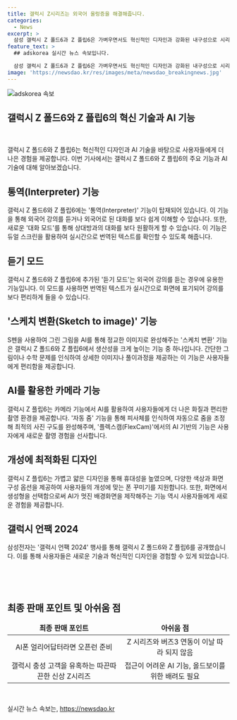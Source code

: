 ```yaml
---
title: 갤럭시 Z시리즈는 외국어 울렁증을 해결해줍니다.
categories:
  - News
excerpt: >
  삼성 갤럭시 Z 폴드6과 Z 플립6은 가벼우면서도 혁신적인 디자인과 강화된 내구성으로 시리즈 역대 최고라 할 수 있다. 갤럭시 AI의 통역 기능과 듀얼 스크린을 활용한 대화 모드는 실시간 번역과 강화된 소통을 가능케 한다. 또한 S펜과의 협업으로 스케치 작업을 보다 효과적으로 지원하고, 카메라와의 연동을 통해 AI가 자동으로 최적화된 사진을 촬영하는 등 다양한 기능이 돋보인다. 더불어 배터리 용량의 대폭 증가와 개선된 디스플레이는 사용자 경험을 더욱 향상시킨다. 이번 Z 시리즈 출시는 기술 혁신과 디자인 업그레이드를 한 번에 만나볼 수 있는 기회로, 기존 삼성 고객들 뿐만 아니라 기술에 관심 있는 사람들에게도 매력적인 선택지일 것이다.
feature_text: >
  ## adskorea 실시간 뉴스 속보입니다.

  삼성 갤럭시 Z 폴드6과 Z 플립6은 가벼우면서도 혁신적인 디자인과 강화된 내구성으로 시리즈 역대 최고라 할 수 있다. 갤럭시 AI의 통역 기능과 듀얼 스크린을 활용한 대화 모드는 실시간 번역과 강화된 소통을 가능케 한다. 또한 S펜과의 협업으로 스케치 작업을 보다 효과적으로 지원하고, 카메라와의 연동을 통해 AI가 자동으로 최적화된 사진을 촬영하는 등 다양한 기능이 돋보인다. 더불어 배터리 용량의 대폭 증가와 개선된 디스플레이는 사용자 경험을 더욱 향상시킨다. 이번 Z 시리즈 출시는 기술 혁신과 디자인 업그레이드를 한 번에 만나볼 수 있는 기회로, 기존 삼성 고객들 뿐만 아니라 기술에 관심 있는 사람들에게도 매력적인 선택지일 것이다.
image: 'https://newsdao.kr/res/images/meta/newsdao_breakingnews.jpg'
---
```


<p><img src="https://newsdao.kr/res/images/meta/newsdao_breakingnews.jpg" alt="adskorea 속보" /></p>

<h2 data-ke-size="size26">갤럭시 Z 폴드6와 Z 플립6의 혁신 기술과 AI 기능</h2>

<p data-ke-size="size16">&nbsp;</p>

<p data-ke-size="size16">갤럭시 Z 폴드6와 Z 플립6는 혁신적인 디자인과 AI 기술을 바탕으로 사용자들에게 더 나은 경험을 제공합니다. 이번 기사에서는 갤럭시 Z 폴드6와 Z 플립6의 주요 기능과 AI 기술에 대해 알아보겠습니다.</p>

<h2 data-ke-size="size26">통역(Interpreter) 기능</h2>

<p data-ke-size="size16">갤럭시 Z 폴드6와 Z 플립6에는 '통역(Interpreter)' 기능이 탑재되어 있습니다. 이 기능을 통해 외국어 강의를 듣거나 외국어로 된 대화를 보다 쉽게 이해할 수 있습니다. 또한, 새로운 '대화 모드'를 통해 상대방과의 대화를 보다 원활하게 할 수 있습니다. 이 기능은 듀얼 스크린을 활용하여 실시간으로 번역된 텍스트를 확인할 수 있도록 해줍니다.</p>

<h2 data-ke-size="size26">듣기 모드</h2>

<p data-ke-size="size16">갤럭시 Z 폴드6와 Z 플립6에 추가된 '듣기 모드'는 외국어 강의를 듣는 경우에 유용한 기능입니다. 이 모드를 사용하면 번역된 텍스트가 실시간으로 화면에 표기되어 강의를 보다 편리하게 들을 수 있습니다.</p>

<h2 data-ke-size="size26">'스케치 변환(Sketch to image)' 기능</h2>

<p data-ke-size="size16">S펜을 사용하여 그린 그림을 AI를 통해 정교한 이미지로 완성해주는 '스케치 변환' 기능은 갤럭시 Z 폴드6와 Z 플립6에서 생산성을 크게 높이는 기능 중 하나입니다. 간단한 그림이나 수학 문제를 인식하여 상세한 이미지나 풀이과정을 제공하는 이 기능은 사용자들에게 편리함을 제공합니다.</p>

<h2 data-ke-size="size26">AI를 활용한 카메라 기능</h2>

<p data-ke-size="size16">갤럭시 Z 플립6는 카메라 기능에서 AI를 활용하여 사용자들에게 더 나은 화질과 편리한 촬영 환경을 제공합니다. '자동 줌' 기능을 통해 피사체를 인식하여 자동으로 줌을 조정해 최적의 사진 구도를 완성해주며, '플렉스캠(FlexCam)'에서의 AI 기반의 기능은 사용자에게 새로운 촬영 경험을 선사합니다.</p>

<h2 data-ke-size="size26">개성에 최적화된 디자인</h2>

<p data-ke-size="size16">갤럭시 Z 플립6는 가볍고 얇은 디자인을 통해 휴대성을 높였으며, 다양한 색상과 화면 구성 옵션을 제공하여 사용자들의 개성에 맞는 폰 꾸미기를 지원합니다. 또한, 화면에서 생성형을 선택함으로써 AI가 멋진 배경화면을 제작해주는 기능 역시 사용자들에게 새로운 경험을 제공합니다.</p>

<h2 data-ke-size="size26">갤럭시 언팩 2024</h2>

<p data-ke-size="size16">삼성전자는 '갤럭시 언팩 2024' 행사를 통해 갤럭시 Z 폴드6와 Z 플립6를 공개했습니다. 이를 통해 사용자들은 새로운 기술과 혁신적인 디자인을 경험할 수 있게 되었습니다.</p>

<p data-ke-size="size16">&nbsp;</p>

<p data-ke-size="size16">&nbsp;</p>

<h2 data-ke-size="size26">최종 판매 포인트 및 아쉬움 점</h2>

<table>
<thead>
<tr>
<td style="text-align: center; height: 17px;"><b>최종 판매 포인트</b></td>
<td style="text-align: center; height: 17px;"><b>아쉬움 점</b></td>
</tr>
</thead>
<tbody>
<tr>
<td style="text-align: center; height: 17px;">AI폰 얼리어답터라면 오픈런 준비</td>
<td style="text-align: center; height: 17px;">Z 시리즈와 버즈3 연동이 이날 따라 되지 않음</td>
</tr>
<tr>
<td style="text-align: center; height: 17px;">갤럭시 충성 고객을 유혹하는 따끈따끈한 신상 Z시리즈</td>
<td style="text-align: center; height: 17px;">접근이 어려운 AI 기능, 올드보이를 위한 배려도 필요</td>
</tr>
</tbody>
</table>

<p data-ke-size="size16">&nbsp;</p>
실시간 뉴스 속보는, <a href="https://newsdao.kr" rel="dofollow">https://newsdao.kr</a>


